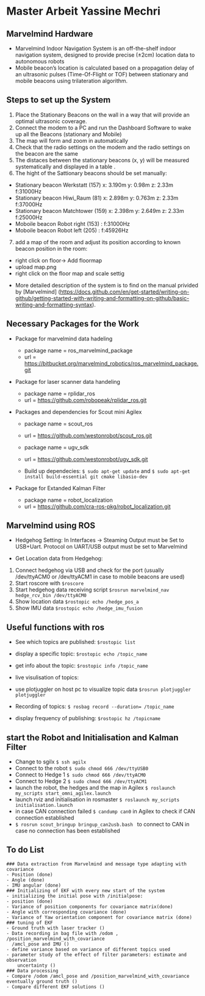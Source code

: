 # Master Arbeit Yassine Mechri

  ## Marvelmind Hardware 
  * Marvelmind Indoor Navigation System is an off-the-shelf indoor navigation system, designed to provide precise (±2cm) location data to autonomous robots
  * Mobile beacon’s location is calculated based on a propagation delay of an ultrasonic pulses (Time-Of-Flight or TOF) between stationary and mobile beacons using trilateration algorithm. 

  ## Steps to set up the System

  1. Place the Stationary Beacons on the wall in a way that will provide an optimal ultrasonic coverage. 
  2. Connect the modem to a PC and run the Dashboard Software to wake up all the Beacons (stationary and Mobile)
  3. The map will form and zoom in automatically  
  4. Check that the radio settings on the modem and the radio settings on the beacon are the same
  5. The distaces between the stationary beacons (x, y) will be measured systematically and displayed in a table .
  6. The hight of the Sattionary beacons should be set manually:

  - Stationary beacon Werkstatt (157) x: 3.190m y: 0.98m z: 2.33m  f:31000Hz
  - Stationary beacon Hiwi_Raum (81) x: 2.898m y: 0.763m z: 2.33m  f:37000Hz
  - Stationary beacon Matchtower (159) x: 2.398m y: 2.649m z: 2.33m  f:25000Hz
  - Moboile beacon Robot right (153) : f:31000Hz
  - Moboile beacon Robot left (205) : f:45926Hz
  7. add a map of the room and adjust its position according to known beacon position in the room: 

  - right click on floor-> Add floormap
  - upload map.png
  - right click on the floor map and scale settig  

  * More detailed description of the system is to find on the manual privided by [Marvelmind] (https://docs.github.com/en/get-started/writing-on-github/getting-started-with-writing-and-formatting-on-github/basic-writing-and-formatting-syntax).

  ## Necessary Packages for the Work
  * Package for marvelmind data hadeling 
    - package name = ros_marvelmind_package
    - url = https://bitbucket.org/marvelmind_robotics/ros_marvelmind_package.git

  * Package for laser scanner data handeling
    - package name = rplidar_ros
    - url = https://github.com/robopeak/rplidar_ros.git

  * Packages and dependencies for Scout mini Agilex 
    - package name = scout_ros
    - url = https://github.com/westonrobot/scout_ros.git
    - package name = ugv_sdk
    - url = https://github.com/westonrobot/ugv_sdk.git

    - Build up dependecies: `$ sudo apt-get update` and
      `$ sudo apt-get install build-essential git cmake libasio-dev`

  * Package for Extanded Kalman Filter 
    - package name = robot_localization
    - url = https://github.com/cra-ros-pkg/robot_localization.git

  ## Marvelmind using ROS

  * Hedgehog Setting: In Interfaces -> Steaming Output must be Set to USB+Uart. Protocol on UART/USB output must be set to Marvelmind

  * Get Location data from Hedgehog:
  1. Connect hedgehog via USB and check for the port (usually /dev/ttyACM0 or /dev/ttyACM1 in case to mobile beacons are used)
  2. Start roscore with `$roscore`
  3. Start hedgehog data receiving script `$rosrun marvelmind_nav hedge_rcv_bin /dev/ttyACM0`
  4. Show location data `$rostopic echo /hedge_pos_a`
  5. Show IMU data `$rostopic echo /hedge_imu_fusion`

  ## Useful functions with ros 

  * See which topics are published: `$rostopic list`
  * display a specific topic: `$rostopic echo /topic_name`
  * get info about the topic: `$rostopic info /topic_name`

  * live visulisation of topics:
  - use plotjuggler on host pc to visualize topic data `$rosrun plotjuggler plotjuggler`

  * Recording of topics: `$ rosbag record --duration= /topic_name`

  * display frequency of publishing: `$rostopic hz /topicname`

  ## start the Robot and Initialisation and Kalman Filter

  * Change to sgilx `$ ssh agilx`
  * Connect to the robot `$ sudo chmod 666 /dev/ttyUSB0`
  * Connect to Hedge 1 `$ sudo chmod 666 /dev/ttyACM0`
  * Connect to Hedge 2 `$ sudo chmod 666 /dev/ttyACM1`
  * launch the robot, the hedges and the map in Agilex `$ roslaunch my_scripts start_omni_agilex.launch`
  * launch rviz and initialisation in rosmaster `$ roslaunch my_scripts initialisation.launch  `
  * in case CAN connection failed `$ candump can0` in Agilex to check if CAN connection established
  * `$ rosrun scout_bringup bringup_can2usb.bash ` to connect to CAN in case no connection has been established
    
  ## To do List

    ### Data extraction from Marvelmind and message type adapting with covariance
    - Position (done)
    - Angle (done)
    - IMU angular (done)
    ### Initializing of EKF with every new start of the system
    - initializing the initial pose with /initialpose:
    - position (done)
    - Variance of position components for covariance matrix(done) 
    - Angle with corresponding covariance (done)
    - Variance of Yaw orientation component for covariance matrix (done) 
    ### tuning of EKF
    - Ground truth with laser tracker ()
    - Data recording in bag file with /odom , /position_marvelmind_with_covariance
      /amcl_pose and IMU ()
    - define variance based on variance of different topics used
    - parameter study of the effect of filter parameters: estimate and observation
        uncertainty ()
    ### Data processing
    - Compare /odom /amcl_pose and /position_marvelmind_with_covariance eventually ground truth ()
    - Compare different EKF solutions ()




